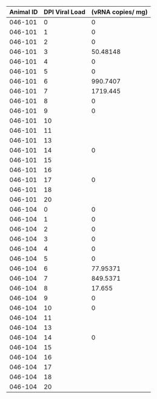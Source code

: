 
| Animal ID | DPI	Viral Load | (vRNA copies/ mg) |
| --- | --- | --- |
| 046-101 |	0 | 0 |
| 046-101 |	1 | 0 |
| 046-101 |	2 | 0 |
| 046-101 |	3 | 50.48148 |
| 046-101 |	4 | 0 |
| 046-101 |	5 | 0 |
| 046-101 |	6 | 990.7407 |
| 046-101 |	7 | 1719.445 |
| 046-101 |	8 | 0 |
| 046-101 |	9 | 0 |
| 046-101 |	10 |
| 046-101 |	11 |
| 046-101 |	13 |
| 046-101 |	14 | 0 |
| 046-101 |	15 |
| 046-101 | 16 |
| 046-101 |	17 | 0 |
| 046-101 |	18 |
| 046-101 |	20 |
| 046-104 |	0 | 0 |
| 046-104 |	1 | 0 |
| 046-104 |	2 | 0 |
| 046-104 |	3 | 0 |
| 046-104 |	4 | 0 |
| 046-104 |	5 | 0 |
| 046-104 |	6 | 77.95371 |
| 046-104 |	7 | 849.5371 |
| 046-104 |	8 | 17.655 |
| 046-104 |	9 | 0 |
| 046-104 |	10 | 0 |
| 046-104 |	11 |
| 046-104 |	13 |
| 046-104 |	14 | 0 |
| 046-104 |	15 |
| 046-104 | 16 |
| 046-104 |	17 |
| 046-104 |	18 |
| 046-104 |	20 
